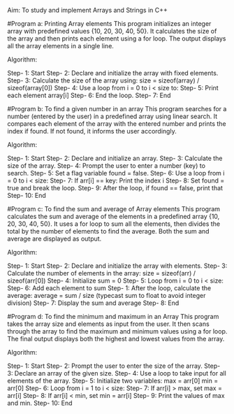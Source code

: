 Aim: To study and implement Arrays and Strings in C++

#Program a: Printing Array elements 
This program initializes an integer array with predefined values {10, 20, 30, 40, 50}. It calculates the size of the array and then prints each element using a for loop. The output displays all the array elements in a single line.

Algorithm:

Step- 1: Start
Step- 2: Declare and initialize the array with fixed elements.
Step- 3: Calculate the size of the array using:
size = sizeof(array) / sizeof(array[0])
Step- 4: Use a loop from i = 0 to i < size to:
Step- 5: Print each element array[i]
Step- 6: End the loop.
Step- 7: End

#Program b: To find a given number in an array
This program searches for a number (entered by the user) in a predefined array using linear search. It compares each element of the array with the entered number and prints the index if found. If not found, it informs the user accordingly.

Algorithm:

Step- 1: Start
Step- 2: Declare and initialize an array.
Step- 3: Calculate the size of the array.
Step- 4: Prompt the user to enter a number (key) to search.
Step- 5: Set a flag variable found = false.
Step- 6: Use a loop from i = 0 to i < size:
Step- 7: If arr[i] == key:
Print the index i
Step- 8: Set found = true and break the loop.
Step- 9: After the loop, if found == false, print that
Step- 10: End

#Program c: To find the sum and average of Array elements 
This program calculates the sum and average of the elements in a predefined array {10, 20, 30, 40, 50}. It uses a for loop to sum all the elements, then divides the total by the number of elements to find the average. Both the sum and average are displayed as output.

Algorithm:

Step- 1: Start
Step- 2: Declare and initialize the array with elements.
Step- 3: Calculate the number of elements in the array:
size = sizeof(arr) / sizeof(arr[0])
Step- 4: Initialize sum = 0
Step- 5: Loop from i = 0 to i < size:
Step- 6: Add each element to sum
Step- 1: After the loop, calculate the average:
average = sum / size (typecast sum to float to avoid integer division)
Step- 7: Display the sum and average
Step- 8: End

#Program d: To find the minimum and maximum in an Array
This program takes the array size and elements as input from the user. It then scans through the array to find the maximum and minimum values using a for loop. The final output displays both the highest and lowest values from the array.

Algorithm:

Step- 1: Start
Step- 2: Prompt the user to enter the size of the array.
Step- 3: Declare an array of the given size.
Step- 4: Use a loop to take input for all elements of the array.
Step- 5: Initialize two variables:
max = arr[0]
min = arr[0]
Step- 6: Loop from i = 1 to i < size:
Step- 7: If arr[i] > max, set max = arr[i]
Step- 8: If arr[i] < min, set min = arr[i]
Step- 9: Print the values of max and min.
Step- 10: End

